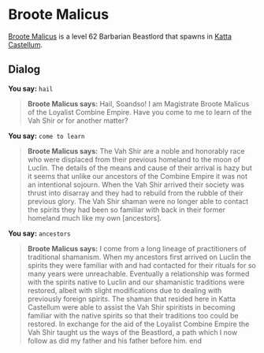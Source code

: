 # Broote Malicus



[Broote Malicus](/npc/160156) is a level 62 Barbarian Beastlord that spawns in [Katta Castellum](/zone/160).



## Dialog

**You say:** `hail`



>**Broote Malicus says:** Hail, Soandso! I am Magistrate Broote Malicus of the Loyalist Combine Empire. Have you come to me to learn of the Vah Shir or for another matter?

**You say:** `come to learn`



>**Broote Malicus says:** The Vah Shir are a noble and honorably race who were displaced from their previous homeland to the moon of Luclin. The details of the means and cause of their arrival is hazy but it seems that unlike our ancestors of the Combine Empire it was not an intentional sojourn. When the Vah Shir arrived their society was thrust into disarray and they had to rebuild from the rubble of their previous glory. The Vah Shir shaman were no longer able to contact the spirits they had been so familiar with back in their former homeland much like my own [ancestors].

**You say:** `ancestors`



>**Broote Malicus says:** I come from a long lineage of practitioners of traditional shamanism. When my ancestors first arrived on Luclin the spirits they were familiar with and had contacted for their rituals for so many years were unreachable. Eventually a relationship was formed with the spirits native to Luclin and our shamanistic traditions were restored, albeit with slight modifications due to dealing with previously foreign spirits. The shaman that resided here in Katta Castellum were able to assist the Vah Shir spiritists in becoming familiar with the native spirits so that their traditions too could be restored. In exchange for the aid of the Loyalist Combine Empire the Vah Shir taught us the ways of the Beastlord, a path which I now follow as did my father and his father before him.
end
